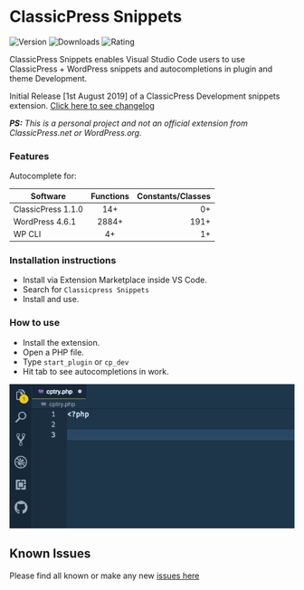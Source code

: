 # ClassicPress Snippets

![Version](https://img.shields.io/visual-studio-marketplace/v/laurencebahiirwa.classicpress-snippets?style=flat-square)
![Downloads](https://img.shields.io/visual-studio-marketplace/d/laurencebahiirwa.classicpress-snippets?style=flat-square)
![Rating](https://img.shields.io/visual-studio-marketplace/r/laurencebahiirwa.classicpress-snippets?style=flat-square)

ClassicPress Snippets enables Visual Studio Code users to use ClassicPress + WordPress snippets and autocompletions in plugin and theme Development.

Initial Release [1st August 2019] of a ClassicPress Development snippets extension. [Click here to see changelog](https://marketplace.visualstudio.com/items/laurencebahiirwa.classicpress-snippets/changelog)

***PS:** This is a personal project and not an official extension from ClassicPress.net or WordPress.org.*

### Features

Autocomplete for:

| Software           | Functions | Constants/Classes |
| ------------------ | :-------: | ----------------: |
| ClassicPress 1.1.0 |    14+    |                0+ |
| WordPress 4.6.1    |   2884+   |              191+ |
| WP CLI             |   4+      |                1+ |

### Installation instructions

- Install via Extension Marketplace inside VS Code.
- Search for `Classicpress Snippets`
- Install and use.

### How to use
- Install the extension.
- Open a PHP file.
- Type `start_plugin` or `cp_dev`
- Hit tab to see autocompletions in work.

![Demo](images/demo.gif)

## Known Issues
Please find all known or make any new [issues here](https://github.com/bahiirwa/classicpress-snippets/issues)
